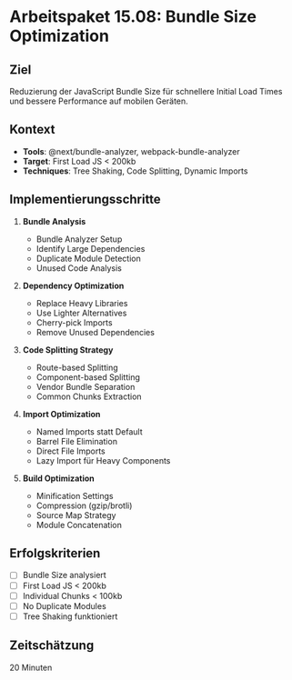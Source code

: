 # Arbeitspaket 15.08: Bundle Size Optimization

## Ziel
Reduzierung der JavaScript Bundle Size für schnellere Initial Load Times und bessere Performance auf mobilen Geräten.

## Kontext
- **Tools**: @next/bundle-analyzer, webpack-bundle-analyzer
- **Target**: First Load JS < 200kb
- **Techniques**: Tree Shaking, Code Splitting, Dynamic Imports

## Implementierungsschritte

1. **Bundle Analysis**
   - Bundle Analyzer Setup
   - Identify Large Dependencies
   - Duplicate Module Detection
   - Unused Code Analysis

2. **Dependency Optimization**
   - Replace Heavy Libraries
   - Use Lighter Alternatives
   - Cherry-pick Imports
   - Remove Unused Dependencies

3. **Code Splitting Strategy**
   - Route-based Splitting
   - Component-based Splitting
   - Vendor Bundle Separation
   - Common Chunks Extraction

4. **Import Optimization**
   - Named Imports statt Default
   - Barrel File Elimination
   - Direct File Imports
   - Lazy Import für Heavy Components

5. **Build Optimization**
   - Minification Settings
   - Compression (gzip/brotli)
   - Source Map Strategy
   - Module Concatenation

## Erfolgskriterien
- [ ] Bundle Size analysiert
- [ ] First Load JS < 200kb
- [ ] Individual Chunks < 100kb
- [ ] No Duplicate Modules
- [ ] Tree Shaking funktioniert

## Zeitschätzung
20 Minuten